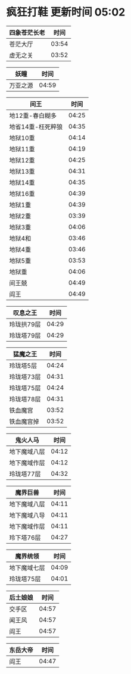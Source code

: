 # 疯狂打鞋 更新时间 05:02

| 四象苍茫长老   | 时间    |
|--------|-------|
| 苍茫大厅 | 03:54 |
| 虚无之关 | 03:52 |

| 妖瞳   | 时间    |
|--------|-------|
| 万亚之源 | 04:59 |

| 间王   | 时间    |
|--------|-------|
| 地12重-春白糊多 | 04:25 |
| 地省14重-枉死粹狼 | 04:35 |
| 地狱10重 | 04:14 |
| 地狱11重 | 04:19 |
| 地狱12重 | 04:25 |
| 地狱13重 | 04:31 |
| 地狱14重 | 04:35 |
| 地狱16重 | 04:39 |
| 地狱1重 | 04:39 |
| 地狱2重 | 03:39 |
| 地狱3重 | 04:06 |
| 地狱4和 | 03:46 |
| 地狱4重 | 03:46 |
| 地狱5重 | 03:53 |
| 地狱重 | 04:06 |
| 间王兢 | 04:49 |
| 阎王 | 04:49 |

| 叹息之王   | 时间    |
|--------|-------|
| 玲珑拱79层 | 04:29 |
| 玲珑塔79层 | 04:29 |

| 猛魔之王   | 时间    |
|--------|-------|
| 玲珑塔5层 | 04:24 |
| 玲珑塔73层 | 04:31 |
| 玲珑塔75层 | 04:24 |
| 玲珑塔78层 | 04:31 |
| 铁血魔宫 | 03:52 |
| 铁血魔宫掉 | 03:52 |

| 鬼火人马   | 时间    |
|--------|-------|
| 地下魔域八层 | 04:12 |
| 地下魔域作层 | 04:12 |
| 玲珑塔77层 | 04:32 |

| 魔界巨兽   | 时间    |
|--------|-------|
| 地下魔域八层 | 04:11 |
| 地下魔域八导 | 04:11 |
| 地下魔域作层 | 04:11 |
| 玲下塔76层 | 04:27 |

| 魔界统领   | 时间    |
|--------|-------|
| 地下魔域七层 | 04:09 |
| 玲珑塔75层 | 04:01 |

| 后土娘娘   | 时间    |
|--------|-------|
| 交手区 | 04:57 |
| 闻王风 | 04:57 |
| 阎王 | 04:57 |

| 东岳大帝   | 时间    |
|--------|-------|
| 阎王 | 04:47 |